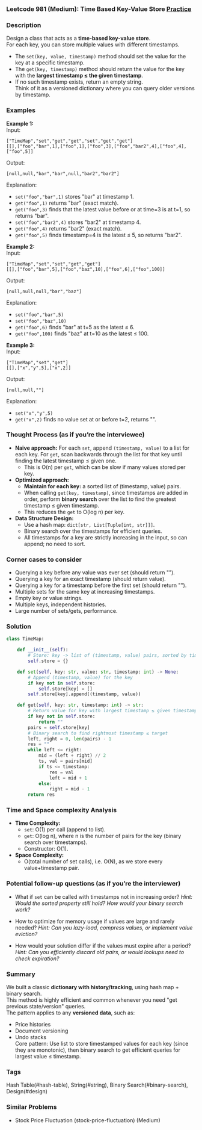 ### Leetcode 981 (Medium): Time Based Key-Value Store [Practice](https://leetcode.com/problems/time-based-key-value-store)

### Description  
Design a class that acts as a **time-based key-value store**.  
For each key, you can store multiple values with different timestamps.  
- The `set(key, value, timestamp)` method should set the value for the key at a specific timestamp.
- The `get(key, timestamp)` method should return the value for the key with the **largest timestamp ≤ the given timestamp**.  
- If no such timestamp exists, return an empty string.  
Think of it as a versioned dictionary where you can query older versions by timestamp.

### Examples  

**Example 1:**  
Input:  
```
["TimeMap","set","get","get","set","get","get"]
[[],["foo","bar",1],["foo",1],["foo",3],["foo","bar2",4],["foo",4],["foo",5]]
```  
Output:  
```
[null,null,"bar","bar",null,"bar2","bar2"]
```  
Explanation:  
- `set("foo","bar",1)` stores "bar" at timestamp 1.
- `get("foo",1)` returns "bar" (exact match).
- `get("foo",3)` finds that the latest value before or at time=3 is at t=1, so returns "bar".
- `set("foo","bar2",4)` stores "bar2" at timestamp 4.
- `get("foo",4)` returns "bar2" (exact match).
- `get("foo",5)` finds timestamp=4 is the latest ≤ 5, so returns "bar2".

**Example 2:**  
Input:  
```
["TimeMap","set","set","get","get"]
[[],["foo","bar",5],["foo","baz",10],["foo",6],["foo",100]]
```  
Output:  
```
[null,null,null,"bar","baz"]
```  
Explanation:  
- `set("foo","bar",5)`
- `set("foo","baz",10)`
- `get("foo",6)` finds "bar" at t=5 as the latest ≤ 6.
- `get("foo",100)` finds "baz" at t=10 as the latest ≤ 100.

**Example 3:**  
Input:  
```
["TimeMap","set","get"]
[[],["x","y",5],["x",2]]
```  
Output:  
```
[null,null,""]
```  
Explanation:  
- `set("x","y",5)`
- `get("x",2)` finds no value set at or before t=2, returns "".

### Thought Process (as if you’re the interviewee)  
- **Naive approach:** For each `set`, append `(timestamp, value)` to a list for each key. For `get`, scan backwards through the list for that key until finding the latest timestamp ≤ given one.  
    - This is O(n) per `get`, which can be slow if many values stored per key.
- **Optimized approach:**  
    - **Maintain for each key:** a sorted list of (timestamp, value) pairs.
    - When calling `get(key, timestamp)`, since timestamps are added in order, perform **binary search** over the list to find the greatest timestamp ≤ given timestamp.
    - This reduces the `get` to O(log n) per key.
- **Data Structure Design:**  
    - Use a hash map: `dict[str, List[Tuple[int, str]]]`.
    - Binary search over the timestamps for efficient queries.
    - All timestamps for a key are strictly increasing in the input, so can append; no need to sort.

### Corner cases to consider  
- Querying a key before any value was ever set (should return "").
- Querying a key for an exact timestamp (should return value).
- Querying a key for a timestamp before the first set (should return "").
- Multiple sets for the same key at increasing timestamps.
- Empty key or value strings.
- Multiple keys, independent histories.
- Large number of sets/gets, performance.

### Solution

```python
class TimeMap:

    def __init__(self):
        # Store: key -> list of (timestamp, value) pairs, sorted by timestamp
        self.store = {}

    def set(self, key: str, value: str, timestamp: int) -> None:
        # Append (timestamp, value) for the key
        if key not in self.store:
            self.store[key] = []
        self.store[key].append((timestamp, value))

    def get(self, key: str, timestamp: int) -> str:
        # Return value for key with largest timestamp ≤ given timestamp
        if key not in self.store:
            return ""
        pairs = self.store[key]
        # Binary search to find rightmost timestamp ≤ target
        left, right = 0, len(pairs) - 1
        res = ""
        while left <= right:
            mid = (left + right) // 2
            ts, val = pairs[mid]
            if ts <= timestamp:
                res = val
                left = mid + 1
            else:
                right = mid - 1
        return res
```

### Time and Space complexity Analysis  

- **Time Complexity:**
    - `set`: O(1) per call (append to list).
    - `get`: O(log n), where n is the number of pairs for the key (binary search over timestamps).
    - Constructor: O(1).
- **Space Complexity:**
    - O(total number of set calls), i.e. O(N), as we store every value+timestamp pair.

### Potential follow-up questions (as if you’re the interviewer)  

- What if `set` can be called with timestamps not in increasing order?
  *Hint: Would the sorted property still hold? How would your binary search work?*
  
- How to optimize for memory usage if values are large and rarely needed?
  *Hint: Can you lazy-load, compress values, or implement value eviction?*

- How would your solution differ if the values must expire after a period?
  *Hint: Can you efficiently discard old pairs, or would lookups need to check expiration?*

### Summary
We built a classic **dictionary with history/tracking**, using hash map + binary search.  
This method is highly efficient and common whenever you need "get previous state/version" queries.  
The pattern applies to any **versioned data**, such as:
- Price histories
- Document versioning
- Undo stacks  
Core pattern: Use list to store timestamped values for each key (since they are monotonic), then binary search to get efficient queries for largest value ≤ timestamp.

### Tags
Hash Table(#hash-table), String(#string), Binary Search(#binary-search), Design(#design)

### Similar Problems
- Stock Price Fluctuation (stock-price-fluctuation) (Medium)